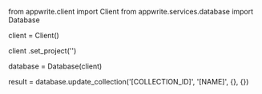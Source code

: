 from appwrite.client import Client
from appwrite.services.database import Database

client = Client()

client
    .set_project('')

database = Database(client)

result = database.update_collection('[COLLECTION_ID]', '[NAME]', {}, {})
